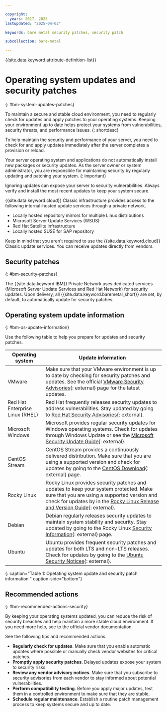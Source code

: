 ```yaml
---

copyright:
  years: 2017, 2025
lastupdated: "2025-04-02"

keywords: bare metal security patches, security patch

subcollection: bare-metal

---
```


{{site.data.keyword.attribute-definition-list}}

# Operating system updates and security patches
{: #bm-system-updates-patches}

To maintain a secure and stable cloud environment, you need to regularly check for updates and apply patches to your operating systems. Keeping your environment up to date helps protect your systems from vulnerabilities, security threats, and performance issues.
{: shortdesc}

To help maintain the security and performance of your server, you need to check for and apply updates immediately after the server completes a provision or reload.

Your server operating system and applications do not automatically install new packages or security updates. As the server owner or system administrator, you are responsible for maintaining security by regularly updating and patching your system.
{: important}

Ignoring updates can expose your server to security vulnerabilities. Always verify and install the most recent updates to keep your system secure.

{{site.data.keyword.cloud}} Classic infrastructure provides access to the following internal-hosted update services through a private network.

* Locally hosted repository mirrors for multiple Linux distributions
* Microsoft Server Update Services (WSUS)
* Red Hat Satellite infrastructure
* Locally hosted SUSE for SAP repository

Keep in mind that you aren't required to use the {{site.data.keyword.cloud}} Classic update services. You can receive updates directly from vendors.

## Security patches
{: #bm-security-patches}

The {{site.data.keyword.IBM}} Private Network uses dedicated services (Microsoft Server Update Services and Red Hat Network) for security updates. Upon delivery, all {{site.data.keyword.baremetal_short}} are set, by default, to automatically update for security patches.

## Operating system update information
{: #bm-os-update-information}

Use the following table to help you prepare for updates and security patches.

| Operating system | Update information |
| -----------------|-----|
| VMware | Make sure that your VMware environment is up to date by checking for security patches and updates. See the official [VMware Security Advisories](https://www.broadcom.com/support/vmware-security-advisories){: external} page for the latest updates. |
| Red Hat Enterprise Linux (RHEL) | Red Hat frequently releases security updates to address vulnerabilities. Stay updated by going to [Red Hat Security Advisories](https://access.redhat.com/security/security-updates/){: external}. |
| Microsoft Windows | Microsoft provides regular security updates for Windows operating systems. Check for updates through Windows Update or see the [Microsoft Security Update Guide](https://msrc.microsoft.com/update-guide/){: external}. |
| CentOS Stream|  CentOS Stream provides a continuously delivered distribution. Make sure that you are using a supported version and check for updates by going to the [CentOS Download](https://www.centos.org/download/){: external} page. |
| Rocky Linux | Rocky Linux provides security patches and updates to keep your system protected. Make sure that you are using a supported version and check for updates by in the [Rocky Linux Release and Version Guide](https://wiki.rockylinux.org/rocky/version/){: external}. |
| Debian | Debian regularly releases security updates to maintain system stability and security. Stay updated by going to the Rocky Linux [Security Information](https://www.debian.org/security/){: external} page. |
| Ubuntu | Ubuntu provides frequent security patches and updates for both LTS and non-LTS releases. Check for updates by going to the [Ubuntu Security Notices](https://ubuntu.com/security/notices){: external}. |
{: caption="Table 1: Opetating system update and security patch information " caption-side="bottom"}

## Recommended actions
{: #bm-recommended-actions-security}

By keeping your operating systems updated, you can reduce the risk of security breaches and help maintain a more stable cloud environment. If you need more help, see to the official vendor documentation.

See the following tips and recommended actions.

* **Regularly check for updates**. Make sure that you enable automatic updates where possible or manually check vendor websites for critical patches.
* **Promptly apply security patches**. Delayed updates expose your system to security risks.
* **Review any vendor advisory notices**. Make sure that you subscribe to security advisories from each vendor to stay informed about potential vulnerabilities.
* **Perform compatibility testing**. Before you apply major updates, test them in a controlled environment to make sure that they are stable.
* **Schedule regular maintenance**. Establish a routine patch management process to keep systems secure and up to date.

